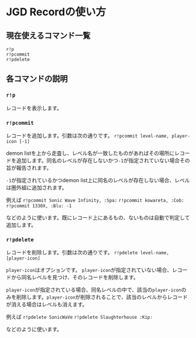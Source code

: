 # JGD Recordの使い方

## **現在使えるコマンド一覧**
```
r!p
r!pcommit
r!pdelete
```

## **各コマンドの説明**

### `r!p`
レコードを表示します。

### `r!pcommit`
レコードを追加します。引数は次の通りです。
`r!pcommit level-name, player-icon [-1]`

demon listを上から走査し、レベル名が一致したものがあればその場所にレコードを追加します。同名のレベルが存在しないかつ`-1`が指定されていない場合その旨が報告されます。

`-1`が指定されているかつdemon list上に同名のレベルが存在しない場合、レベルは圏外組に追加されます。

例えば
`r!pcommit Sonic Wave Infinity, :Spa:`
`r!pcommit kowareta, :Cob:`
`r!pcommit 1330X, :Blu: -1`

などのように使います。既にレコード上にあるもの、ないものは自動で判定して追加します。

### `r!pdelete`
レコードを削除します。引数は次の通りです。
`r!pdelete level-name, [player-icon]`

`player-icon`はオプションです。
`player-icon`が指定されていない場合、レコードから同名レベルを見つけ、そのレコードを削除します。

`player-icon`が指定されている場合、同名レベルの中で、該当の`player-icon`のみを削除します。`player-icon`が削除されることで、該当のレベルからレコードが消える場合はレベルも消えます。

例えば
`r!pdelete SonicWaVe`
`r!pdelete Slaughterhouse :Kip:`

などのように使います。
